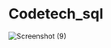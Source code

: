 # Codetech_sql

![Screenshot (9)](https://github.com/user-attachments/assets/50fb4b36-5d1f-4a1c-ad95-a5fb255b2e7c)
